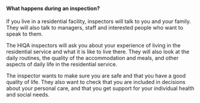 ####  **What happens during an inspection?**

If you live in a residential facility, inspectors will talk to you and your
family. They will also talk to managers, staff and interested people who want
to speak to them.

The HIQA inspectors will ask you about your experience of living in the
residential service and what it is like to live there. They will also look at
the daily routines, the quality of the accommodation and meals, and other
aspects of daily life in the residential service.

The inspector wants to make sure you are safe and that you have a good quality
of life. They also want to check that you are included in decisions about your
personal care, and that you get support for your individual health and social
needs.
